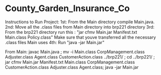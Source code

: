 # County_Garden_Insurance_Co


Instructions to Run Project: 
1st: From the Main directory compile Main.java. 
2nd: Move all the .class files from Main directory into brp221 directory
3rd: From the brp221 directory run this : "jar cfmv Main.jar Manifest.txt Main.class Policy.class" 
     Make sure that youve transferred all the necessary .class files Main uses
4th: Run  "java -jar Main.jar"

From Main: 
javac Main.java ; mv -i Main.class CorpManagement.class Adjuster.class Agent.class CustomerAction.class ../brp221/ ; 
cd ../brp221/ ; jar cfmv Main.jar Manifest.txt Main.class CorpManagement.class CustomerAction.class Adjuster.class Agent.class;
java -jar Main.jar 



